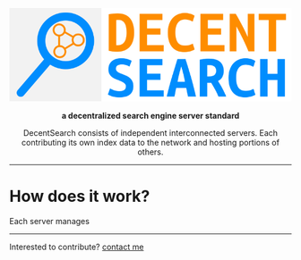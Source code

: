 <p align="center">
  <img src="/logo.svg" alt="Decent Search Logo" />
</p>
<p align="center">
  <b>a decentralized search engine server standard</b>
</p>
  
<p align="center">
DecentSearch consists of independent interconnected servers. Each contributing its own index data to the network and hosting portions of others. 
</p>

---

# How does it work?

Each server manages 

---
Interested to contribute? [contact me](mailto:dustin@commit.international)
